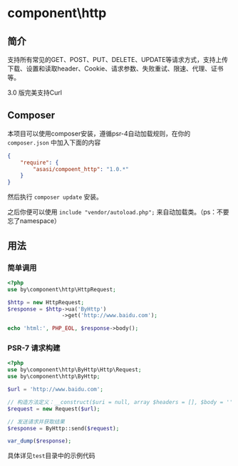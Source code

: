 # component\http



## 简介


支持所有常见的GET、POST、PUT、DELETE、UPDATE等请求方式，支持上传下载、设置和读取header、Cookie、请求参数、失败重试、限速、代理、证书等。

3.0 版完美支持Curl


## Composer

本项目可以使用composer安装，遵循psr-4自动加载规则，在你的 `composer.json` 中加入下面的内容
```json
{
    "require": {
        "asasi/compoent_http": "1.0.*"
    }
}
```

然后执行 `composer update` 安装。

之后你便可以使用 `include "vendor/autoload.php";` 来自动加载类。（ps：不要忘了namespace）

## 用法

### 简单调用

```php
<?php
use by\component\http\HttpRequest;

$http = new HttpRequest;
$response = $http->ua('ByHttp')
                 ->get('http://www.baidu.com');

echo 'html:', PHP_EOL, $response->body();
```

### PSR-7 请求构建

```php
<?php
use by\component\http\ByHttp\Http\Request;
use by\component\http\ByHttp;

$url = 'http://www.baidu.com';

// 构造方法定义：__construct($uri = null, array $headers = [], $body = '', $method = RequestMethod::GET, $version = '1.1', array $server = [], array $cookies = [], array $files = [])
$request = new Request($url);

// 发送请求并获取结果
$response = ByHttp::send($request);

var_dump($response);
```


具体详见`test`目录中的示例代码
